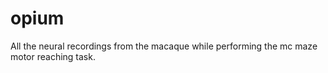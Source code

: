 # opium
All the neural recordings from the macaque while performing the mc maze motor reaching task.
